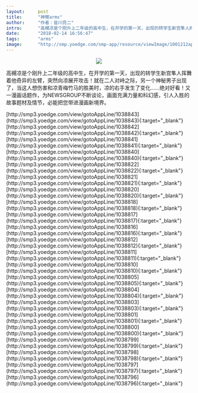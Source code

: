 ```yaml
---
layout:     post
title:      "神臂arms"
author:     "作者：皆川亮二"
intro:      "高槻凉是个刚升上二年级的高中生，在开学的第一天，出现的转学生新宫隼人挥舞着他奇异的左臂，突然向凉展开攻击！就在二人对峙之际，另一个神秘男子出现了，当这人想伤害和凉青梅竹马的胜美时，凉的右手发生了变化……绝对好看！又一漫画话题作，为NEWSGROUP不断谈论，画面充满力量和科幻感，引人入胜的故事题材及情节，必能把您带进漫画新境界。"
date:       "2018-02-14 16:56:47"
tags:       "arms"
image:      "http://smp.yoedge.com/smp-app/resource/viewImage/1001212appline.png"
---
```

<div style="text-align: center">
<p><img src="http://smp.yoedge.com/smp-app/resource/viewImage/1001212appline.png"/></p>
</div>
<p class="post-meta">
<span>高槻凉是个刚升上二年级的高中生，在开学的第一天，出现的转学生新宫隼人挥舞着他奇异的左臂，突然向凉展开攻击！就在二人对峙之际，另一个神秘男子出现了，当这人想伤害和凉青梅竹马的胜美时，凉的右手发生了变化……绝对好看！又一漫画话题作，为NEWSGROUP不断谈论，画面充满力量和科幻感，引人入胜的故事题材及情节，必能把您带进漫画新境界。</span>
</p>
[http://smp3.yoedge.com/view/gotoAppLine/1038843](http://smp3.yoedge.com/view/gotoAppLine/1038843){:target="_blank"}
[http://smp3.yoedge.com/view/gotoAppLine/1038842](http://smp3.yoedge.com/view/gotoAppLine/1038842){:target="_blank"}
[http://smp3.yoedge.com/view/gotoAppLine/1038841](http://smp3.yoedge.com/view/gotoAppLine/1038841){:target="_blank"}
[http://smp3.yoedge.com/view/gotoAppLine/1038840](http://smp3.yoedge.com/view/gotoAppLine/1038840){:target="_blank"}
[http://smp3.yoedge.com/view/gotoAppLine/1038822](http://smp3.yoedge.com/view/gotoAppLine/1038822){:target="_blank"}
[http://smp3.yoedge.com/view/gotoAppLine/1038821](http://smp3.yoedge.com/view/gotoAppLine/1038821){:target="_blank"}
[http://smp3.yoedge.com/view/gotoAppLine/1038820](http://smp3.yoedge.com/view/gotoAppLine/1038820){:target="_blank"}
[http://smp3.yoedge.com/view/gotoAppLine/1038818](http://smp3.yoedge.com/view/gotoAppLine/1038818){:target="_blank"}
[http://smp3.yoedge.com/view/gotoAppLine/1038817](http://smp3.yoedge.com/view/gotoAppLine/1038817){:target="_blank"}
[http://smp3.yoedge.com/view/gotoAppLine/1038816](http://smp3.yoedge.com/view/gotoAppLine/1038816){:target="_blank"}
[http://smp3.yoedge.com/view/gotoAppLine/1038812](http://smp3.yoedge.com/view/gotoAppLine/1038812){:target="_blank"}
[http://smp3.yoedge.com/view/gotoAppLine/1038811](http://smp3.yoedge.com/view/gotoAppLine/1038811){:target="_blank"}
[http://smp3.yoedge.com/view/gotoAppLine/1038810](http://smp3.yoedge.com/view/gotoAppLine/1038810){:target="_blank"}
[http://smp3.yoedge.com/view/gotoAppLine/1038805](http://smp3.yoedge.com/view/gotoAppLine/1038805){:target="_blank"}
[http://smp3.yoedge.com/view/gotoAppLine/1038804](http://smp3.yoedge.com/view/gotoAppLine/1038804){:target="_blank"}
[http://smp3.yoedge.com/view/gotoAppLine/1038803](http://smp3.yoedge.com/view/gotoAppLine/1038803){:target="_blank"}
[http://smp3.yoedge.com/view/gotoAppLine/1038801](http://smp3.yoedge.com/view/gotoAppLine/1038801){:target="_blank"}
[http://smp3.yoedge.com/view/gotoAppLine/1038800](http://smp3.yoedge.com/view/gotoAppLine/1038800){:target="_blank"}
[http://smp3.yoedge.com/view/gotoAppLine/1038799](http://smp3.yoedge.com/view/gotoAppLine/1038799){:target="_blank"}
[http://smp3.yoedge.com/view/gotoAppLine/1038798](http://smp3.yoedge.com/view/gotoAppLine/1038798){:target="_blank"}
[http://smp3.yoedge.com/view/gotoAppLine/1038797](http://smp3.yoedge.com/view/gotoAppLine/1038797){:target="_blank"}
[http://smp3.yoedge.com/view/gotoAppLine/1038796](http://smp3.yoedge.com/view/gotoAppLine/1038796){:target="_blank"}


